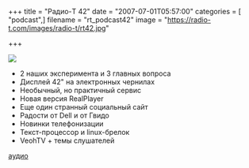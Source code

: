 +++
title = "Радио-T 42"
date = "2007-07-01T05:57:00"
categories = [ "podcast",]
filename = "rt_podcast42"
image = "https://radio-t.com/images/radio-t/rt42.jpg"

+++

![](https://radio-t.com/images/radio-t/rt42.jpg)

- 2 наших эксперимента и 3 главных вопроса
- Дисплей 42" на электронных чернилах
- Необычный, но практичный сервис
- Новая версия RealPlayer
- Еще один странный социальный сайт
- Радости от Dell и от Гвидо
- Новинки телефонизации
- Текст-процессор и linux-брелок
- VeohTV + темы слушателей

[
](http://radio-t.rpod.ru/30354.html)[](http://rpod.ru/tags/Linux/)

[аудио](http://cdn.radio-t.com/rt_podcast42.mp3)
<audio src="http://cdn.radio-t.com/rt_podcast42.mp3" preload="none"></audio>